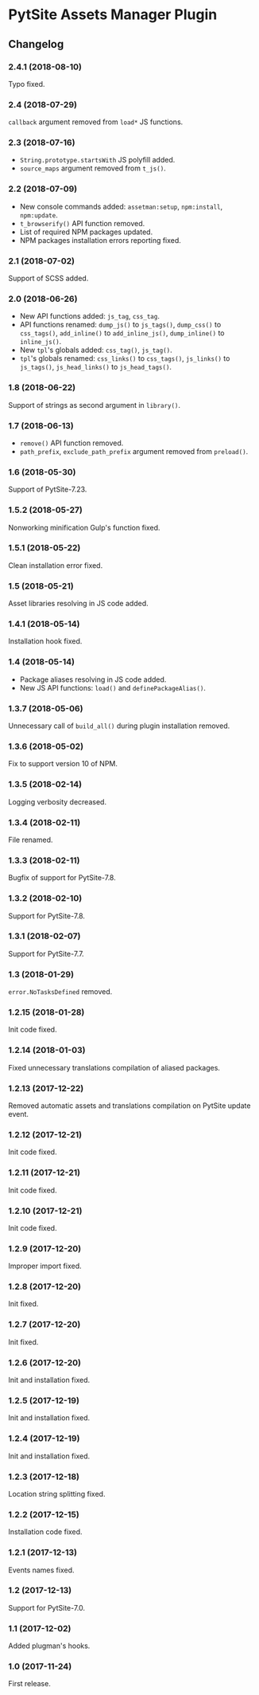 # PytSite Assets Manager Plugin


## Changelog


### 2.4.1 (2018-08-10)

Typo fixed.


### 2.4 (2018-07-29)

`callback` argument removed from `load*` JS functions.


### 2.3 (2018-07-16)

- `String.prototype.startsWith` JS polyfill added.
- `source_maps` argument removed from `t_js()`.


### 2.2 (2018-07-09)

- New console commands added: `assetman:setup`, `npm:install`,
  `npm:update`.
- `t_browserify()` API function removed.
- List of required NPM packages updated.
- NPM packages installation errors reporting fixed.


### 2.1 (2018-07-02)

Support of SCSS added.


### 2.0 (2018-06-26)

- New API functions added: `js_tag`, `css_tag`.
- API functions renamed: `dump_js()` to `js_tags()`, `dump_css()` to
  `css_tags()`, `add_inline()` to `add_inline_js()`, `dump_inline()` to
  `inline_js()`.
- New `tpl`'s globals added: `css_tag()`, `js_tag()`.
- `tpl`'s globals renamed: `css_links()` to `css_tags()`, `js_links()`
  to `js_tags()`, `js_head_links()` to `js_head_tags()`.


### 1.8 (2018-06-22)

Support of strings as second argument in `library()`.


### 1.7 (2018-06-13)

- `remove()` API function removed.
- `path_prefix`, `exclude_path_prefix` argument removed from
  `preload()`.


### 1.6 (2018-05-30)

Support of PytSite-7.23.


### 1.5.2 (2018-05-27)

Nonworking minification Gulp's function fixed.


### 1.5.1 (2018-05-22)

Clean installation error fixed.


### 1.5 (2018-05-21)

Asset libraries resolving in JS code added.


### 1.4.1 (2018-05-14)

Installation hook fixed.


### 1.4 (2018-05-14)

- Package aliases resolving in JS code added.
- New JS API functions: `load()` and `definePackageAlias()`.


### 1.3.7 (2018-05-06)

Unnecessary call of `build_all()` during plugin installation removed.


### 1.3.6 (2018-05-02)

Fix to support version 10 of NPM.


### 1.3.5 (2018-02-14)

Logging verbosity decreased.


### 1.3.4 (2018-02-11)

File renamed.


### 1.3.3 (2018-02-11)

Bugfix of support for PytSite-7.8.


### 1.3.2 (2018-02-10)

Support for PytSite-7.8.


### 1.3.1 (2018-02-07)

Support for PytSite-7.7.


### 1.3 (2018-01-29)

`error.NoTasksDefined` removed.


### 1.2.15 (2018-01-28)

Init code fixed.


### 1.2.14 (2018-01-03)

Fixed unnecessary translations compilation of aliased packages.


### 1.2.13 (2017-12-22)

Removed automatic assets and translations compilation on PytSite update
event.


### 1.2.12 (2017-12-21)

Init code fixed.


### 1.2.11 (2017-12-21)

Init code fixed.


### 1.2.10 (2017-12-21)

Init code fixed.


### 1.2.9 (2017-12-20)

Improper import fixed.


### 1.2.8 (2017-12-20)

Init fixed.


### 1.2.7 (2017-12-20)

Init fixed.


### 1.2.6 (2017-12-20)

Init and installation fixed.


### 1.2.5 (2017-12-19)

Init and installation fixed.


### 1.2.4 (2017-12-19)

Init and installation fixed.


### 1.2.3 (2017-12-18)

Location string splitting fixed.


### 1.2.2 (2017-12-15)

Installation code fixed.


### 1.2.1 (2017-12-13)

Events names fixed.


### 1.2 (2017-12-13)

Support for PytSite-7.0.


### 1.1 (2017-12-02)

Added plugman's hooks.


### 1.0 (2017-11-24)

First release.

